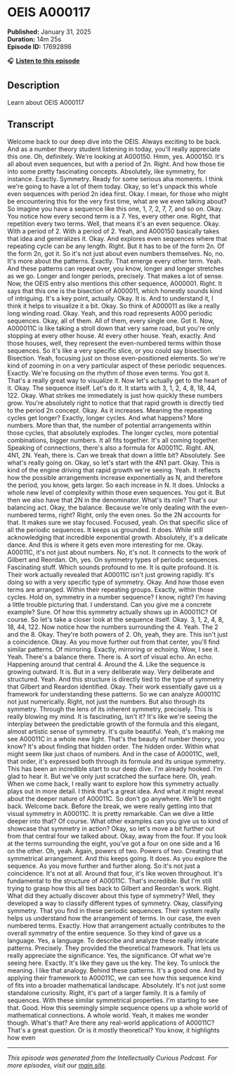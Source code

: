 # OEIS A000117

**Published:** January 31, 2025  
**Duration:** 14m 25s  
**Episode ID:** 17692898

🎧 **[Listen to this episode](https://intellectuallycurious.buzzsprout.com/2529712/episodes/17692898-oeis-a000117)**

## Description

Learn about OEIS A000117

## Transcript

Welcome back to our deep dive into the OEIS. Always exciting to be back. And as a number theory student listening in today, you'll really appreciate this one. Oh, definitely. We're looking at A000150. Hmm, yes. A000150. It's all about even sequences, but with a period of 2n. Right. And how those tie into some pretty fascinating concepts. Absolutely, like symmetry, for instance. Exactly. Symmetry. Ready for some serious aha moments. I think we're going to have a lot of them today. Okay, so let's unpack this whole even sequences with period 2n idea first. Okay. I mean, for those who might be encountering this for the very first time, what are we even talking about? So imagine you have a sequence like this one, 1, 7, 2, 7, 7, and so on. Okay. You notice how every second term is a 7. Yes, every other one. Right, that repetition every two terms. Well, that means it's an even sequence. Okay. With a period of 2. With a period of 2. Yeah, and A000150 basically takes that idea and generalizes it. Okay. And explores even sequences where that repeating cycle can be any length. Right. But it has to be of the form 2n. Of the form 2n, got it. So it's not just about even numbers themselves. No, no. It's more about the patterns. Exactly. That emerge every other term. Yeah. And these patterns can repeat over, you know, longer and longer stretches as we go. Longer and longer periods, precisely. That makes a lot of sense. Now, the OEIS entry also mentions this other sequence, A000001. Right. It says that this one is the bisection of A000011, which honestly sounds kind of intriguing. It's a key point, actually. Okay. It is. And to understand it, I think it helps to visualize it a bit. Okay. So think of A000011 as like a really long winding road. Okay. Yeah, and this road represents A000 periodic sequences. Okay, all of them. All of them, every single one. Got it. Now, A000011C is like taking a stroll down that very same road, but you're only stopping at every other house. At every other house. Yeah, exactly. And those houses, well, they represent the even-numbered terms within those sequences. So it's like a very specific slice, or you could say bisection. Bisection. Yeah, focusing just on those even-positioned elements. So we're kind of zooming in on a very particular aspect of these periodic sequences. Exactly. We're focusing on the rhythm of those even terms. You got it. That's a really great way to visualize it. Now let's actually get to the heart of it. Okay. The sequence itself. Let's do it. It starts with 3, 1, 2, 4, 8, 18, 44, 122. Okay. What strikes me immediately is just how quickly these numbers grow. You're absolutely right to notice that that rapid growth is directly tied to the period 2n concept. Okay. As it increases. Meaning the repeating cycles get longer? Exactly, longer cycles. And what happens? More numbers. More than that, the number of potential arrangements within those cycles, that absolutely explodes. The longer cycles, more potential combinations, bigger numbers. It all fits together. It's all coming together. Speaking of connections, there's also a formula for A00011C. Right. AN, 4N1, 2N. Yeah, there is. Can we break that down a little bit? Absolutely. See what's really going on. Okay, so let's start with the 4N1 part. Okay. This is kind of the engine driving that rapid growth we're seeing. Yeah. It reflects how the possible arrangements increase exponentially as N, and therefore the period, you know, gets larger. So each increase in N. It does. Unlocks a whole new level of complexity within those even sequences. You got it. But then we also have that 2N in the denominator. What's its role? That's our balancing act. Okay, the balance. Because we're only dealing with the even-numbered terms, right? Right, only the even ones. So the 2N accounts for that. It makes sure we stay focused. Focused, yeah. On that specific slice of all the periodic sequences. It keeps us grounded. It does. While still acknowledging that incredible exponential growth. Absolutely, it's a delicate dance. And this is where it gets even more interesting for me. Okay. A00011C, it's not just about numbers. No, it's not. It connects to the work of Gilbert and Reordan. Oh, yes. On symmetry types of periodic sequences. Fascinating stuff. Which sounds profound to me. It is quite profound. It is. Their work actually revealed that A00011C isn't just growing rapidly. It's doing so with a very specific type of symmetry. Okay. And how those even terms are arranged. Within their repeating groups. Exactly, within those cycles. Hold on, symmetry in a number sequence? I know, right? I'm having a little trouble picturing that. I understand. Can you give me a concrete example? Sure. Of how this symmetry actually shows up in A00011C? Of course. So let's take a closer look at the sequence itself. Okay. 3, 1, 2, 4, 8, 18, 44, 122. Now notice how the numbers surrounding the 4. Yeah. The 2 and the 8. Okay. They're both powers of 2. Oh, yeah, they are. This isn't just a coincidence. Okay. As you move further out from that center, you'll find similar patterns. Of mirroring. Exactly, mirroring or echoing. Wow, I see it. Yeah. There's a balance there. There is. A sort of visual echo. An echo. Happening around that central 4. Around the 4. Like the sequence is growing outward. It is. But in a very deliberate way. Very deliberate and structured. Yeah. And this structure is directly tied to the type of symmetry that Gilbert and Reardon identified. Okay. Their work essentially gave us a framework for understanding these patterns. So we can analyze A00011C not just numerically. Right, not just the numbers. But also through its symmetry. Through the lens of its inherent symmetry, precisely. This is really blowing my mind. It is fascinating, isn't it? It's like we're seeing the interplay between the predictable growth of the formula and this elegant, almost artistic sense of symmetry. It's quite beautiful. Yeah, it's making me see A00011C in a whole new light. That's the beauty of number theory, you know? It's about finding that hidden order. The hidden order. Within what might seem like just chaos of numbers. And in the case of A00011C, well, that order, it's expressed both through its formula and its unique symmetry. This has been an incredible start to our deep dive. I'm already hooked. I'm glad to hear it. But we've only just scratched the surface here. Oh, yeah. When we come back, I really want to explore how this symmetry actually plays out in more detail. I think that's a great idea. And what it might reveal about the deeper nature of A00011C. So don't go anywhere. We'll be right back. Welcome back. Before the break, we were really getting into that visual symmetry in A00011C. It is pretty remarkable. Can we dive a little deeper into that? Of course. What other examples can you give us to kind of showcase that symmetry in action? Okay, so let's move a bit further out from that central four we talked about. Okay, away from the four. If you look at the terms surrounding the eight, you've got a four on one side and a 16 on the other. Oh, yeah. Again, powers of two. Powers of two. Creating that symmetrical arrangement. And this keeps going. It does. As you explore the sequence. As you move further and further along. So it's not just a coincidence. It's not at all. Around that four, it's like woven throughout. It's fundamental to the structure of A00011C. That's incredible. But I'm still trying to grasp how this all ties back to Gilbert and Reordan's work. Right. What did they actually discover about this type of symmetry? Well, they developed a way to classify different types of symmetry. Okay, classifying symmetry. That you find in these periodic sequences. Their system really helps us understand how the arrangement of terms. In our case, the even numbered terms. Exactly. How that arrangement actually contributes to the overall symmetry of the entire sequence. So they kind of gave us a language. Yes, a language. To describe and analyze these really intricate patterns. Precisely. They provided the theoretical framework. That lets us really appreciate the significance. Yes, the significance. Of what we're seeing here. Exactly. It's like they gave us the key. The key. To unlock the meaning. I like that analogy. Behind these patterns. It's a good one. And by applying their framework to A00011C, we can see how this sequence kind of fits into a broader mathematical landscape. Absolutely. It's not just some standalone curiosity. Right, it's part of a larger family. It is a family of sequences. With these similar symmetrical properties. I'm starting to see that. Good. How this seemingly simple sequence opens up a whole world of mathematical connections. A whole world. Yeah, it makes me wonder though. What's that? Are there any real-world applications of A00011C? That's a great question. Or is it mostly theoretical? You know, it highlights how even

---
*This episode was generated from the Intellectually Curious Podcast. For more episodes, visit our [main site](https://intellectuallycurious.buzzsprout.com).*

